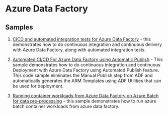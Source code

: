# Azure Data Factory

## Samples

1. [CICD and automated integration tests for Azure Data Factory](sample1_cicd/README.md) - this demonstrates how to do continuous integration and continuous delivery with Azure Data Factory, along with automated integration tests.

2. [Automated CI/CD For Azure Data Factory using Automatic Publish](./sample2_cicd_auto_publish/README.md) - This sample demonstrates how to do continuous integration and continuous Deployment with Azure Data Factory using Automated Publish feature. This code sample eliminates the Manual Publish step from ADF and automatically generates the ARM Templates using ADF Utilities that can be used for deployment.

3. [Running container workloads from Azure Data Factory on Azure Batch for data pre-processing](sample3_data_pre_processing_with_azure_batch/README.md) - this sample demonstrates how to run azure batch container workloads from azure data factory.
